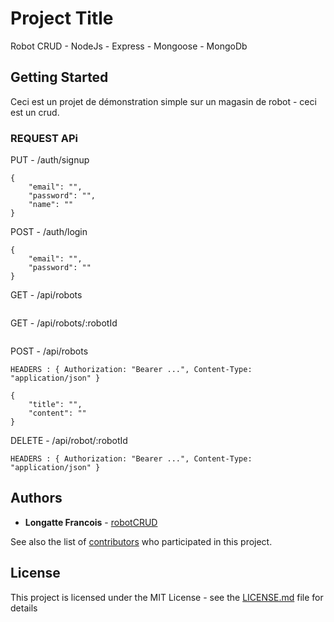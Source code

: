 # Project Title

Robot CRUD - NodeJs - Express - Mongoose - MongoDb

## Getting Started

Ceci est un projet de démonstration simple sur un magasin de robot - ceci est un crud.

### REQUEST APi

PUT - /auth/signup
```
{
    "email": "",
    "password": "",
    "name": ""
}
```

POST - /auth/login
```
{
    "email": "",
    "password": ""
}
```

GET - /api/robots
```

```

GET - /api/robots/:robotId
```

```

POST - /api/robots
```
HEADERS : { Authorization: "Bearer ...", Content-Type: "application/json" }
```
```
{
    "title": "",
    "content": ""
}
```

DELETE - /api/robot/:robotId
```
HEADERS : { Authorization: "Bearer ...", Content-Type: "application/json" }
```

## Authors

* **Longatte Francois** - [robotCRUD](https://github.com/PurpleBooth)

See also the list of [contributors](https://github.com/your/project/contributors) who participated in this project.

## License

This project is licensed under the MIT License - see the [LICENSE.md](LICENSE.md) file for details